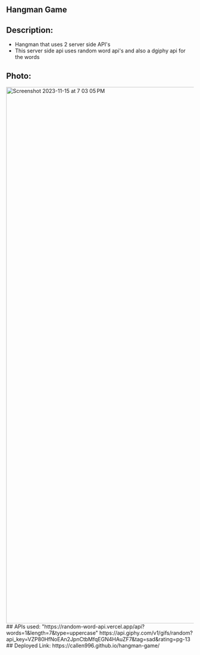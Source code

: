 ## Hangman Game 

## Description:
* Hangman that uses 2 server side API's
* This server side api uses random word api's and also a dgiphy api for the words
## Photo:
<img width="1440" alt="Screenshot 2023-11-15 at 7 03 05 PM" src="https://github.com/callen996/hangman-game/assets/145404862/825cc3ca-2e21-4fd5-928c-d079bb7b2c3c">
## APIs used:
"https://random-word-api.vercel.app/api?words=1&length=7&type=uppercase"
https://api.giphy.com/v1/gifs/random?api_key=VZP80HfNoEAn2JpnCtbMfqEGN4HAuZF7&tag=sad&rating=pg-13
## Deployed Link:
https://callen996.github.io/hangman-game/
